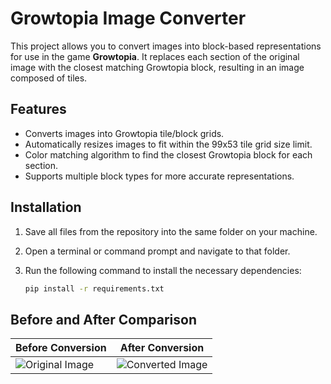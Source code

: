 # Growtopia Image Converter

This project allows you to convert images into block-based representations for use in the game **Growtopia**. It replaces each section of the original image with the closest matching Growtopia block, resulting in an image composed of tiles.

## Features

- Converts images into Growtopia tile/block grids.
- Automatically resizes images to fit within the 99x53 tile grid size limit.
- Color matching algorithm to find the closest Growtopia block for each section.
- Supports multiple block types for more accurate representations.

## Installation

1. Save all files from the repository into the same folder on your machine.
2. Open a terminal or command prompt and navigate to that folder.
3. Run the following command to install the necessary dependencies:

   ```bash
   pip install -r requirements.txt
## Before and After Comparison

| Before Conversion | After Conversion |
| --- | --- |
| ![Original Image](https://github.com/user-attachments/assets/f1d71edb-50f7-4bf5-9738-7a096c4cbe0a) | ![Converted Image](https://github.com/user-attachments/assets/9d0ee027-b171-4fc2-a439-b0b15c3660b1) |
